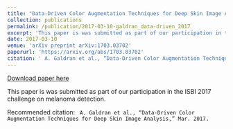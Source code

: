 ```yaml
---
title: "Data-Driven Color Augmentation Techniques for Deep Skin Image Analysis"
collection: publications
permalink: /publication/2017-03-10-galdran_data-driven_2017
excerpt: 'This paper is was submitted as part of our participation in the ISBI 2017 challenge on melanoma detection.'
date: 2017-03-10
venue: 'arXiv preprint arXiv:1703.03702'
paperurl: 'https://arxiv.org/abs/1703.03702'
citation: ' A. Galdran et al., “Data-Driven Color Augmentation Techniques for Deep Skin Image Analysis,” Mar. 2017.'
---
```


<a href='https://arxiv.org/abs/1703.03702'>Download paper here</a>

This paper is was submitted as part of our participation in the ISBI 2017 challenge on melanoma detection.

Recommended citation: ``` A. Galdran et al., “Data-Driven Color Augmentation Techniques for Deep Skin Image Analysis,” Mar. 2017.```